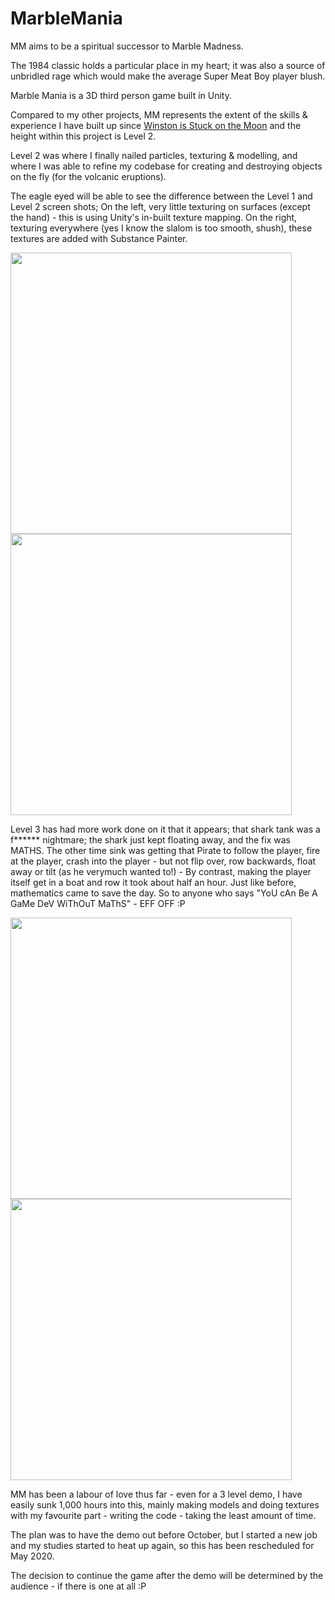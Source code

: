 # MarbleMania

MM aims to be a spiritual successor to Marble Madness.

The 1984 classic holds a particular place in my heart; it was also a source of unbridled rage which would make the average Super Meat Boy player blush.

Marble Mania is a 3D third person game built in Unity.

Compared to my other projects, MM represents the extent of the skills & experience I have built up since <a href="https://github.com/ducksplash/moonshot">Winston is Stuck on the Moon</a> and the height within this project is Level 2.

Level 2 was where I finally nailed particles, texturing & modelling, and where I was able to refine my codebase for creating and destroying objects on the fly (for the volcanic eruptions).

The eagle eyed will be able to see the difference between the Level 1 and Level 2 screen shots; 
On the left, very little texturing on surfaces (except the hand) - this is using Unity's in-built texture mapping.
On the right, texturing everywhere (yes I know the slalom is too smooth, shush), these textures are added with Substance Painter.

<img src="https://user-images.githubusercontent.com/11778864/155048472-3447fc73-da5d-48c0-86c8-de1ce1deff7a.png" width="450"> <img src="https://user-images.githubusercontent.com/11778864/155048470-cfe21e08-6165-4d19-a2d3-fd3b3d17c738.png" width="450">

Level 3 has had more work done on it that it appears; that shark tank was a f****** nightmare; the shark just kept floating away, and the fix was MATHS.
The other time sink was getting that Pirate to follow the player, fire at the player, crash into the player - but not flip over, row backwards, float away or tilt (as he verymuch  wanted to!) - By contrast, making the player itself get in a boat and row it took about half an hour.
Just like before, mathematics came to save the day. So to anyone who says "YoU cAn Be A GaMe DeV WiThOuT MaThS" - EFF OFF :P

<img src="https://user-images.githubusercontent.com/11778864/155138845-d92d1f0e-019f-478b-a842-36184da4bec4.png" width="450"> <img src="https://user-images.githubusercontent.com/11778864/155048481-8f4c4b6c-3a5a-467a-bf04-e4a27b5df3ae.png" width="450">

MM has been a labour of love thus far - even for a 3 level demo, I have easily sunk 1,000 hours into this, mainly making models and doing textures with my favourite part - writing the code - taking the least amount of time.

The plan was to have the demo out before October, but I started a new job and my studies started to heat up again, so this has been rescheduled for May 2020.

The decision to continue the game after the demo will be determined by the audience - if there is one at all :P
